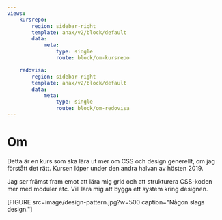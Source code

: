 ```yaml
---
views:
    kursrepo:
        region: sidebar-right
        template: anax/v2/block/default
        data:
            meta:
                type: single
                route: block/om-kursrepo

    redovisa:
        region: sidebar-right
        template: anax/v2/block/default
        data:
            meta:
                type: single
                route: block/om-redovisa
---
```

Om
=========================

Detta är en kurs som ska lära ut mer om CSS och design generellt, om jag förstått det rätt. Kursen löper under den andra halvan av hösten 2019.

Jag ser främst fram emot att lära mig grid och att strukturera CSS-koden mer med moduler etc. Vill lära mig att bygga ett system kring designen.

[FIGURE src=image/design-pattern.jpg?w=500 caption="Någon slags design."]
